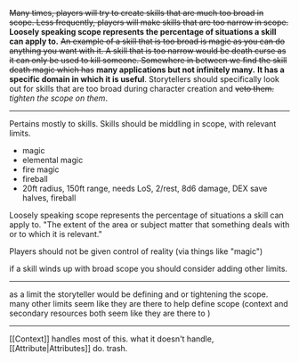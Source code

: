 ~~Many times, players will try to create skills that are much too broad in scope. Less frequently, players will make skills that are too narrow in scope.~~ **Loosely speaking scope represents the percentage of situations a skill can apply to.** ~~An example of a skill that is too broad is magic as you can do anything you want with it. A skill that is too narrow would be death curse as it can only be used to kill someone. Somewhere in between we find the skill death magic which has~~ **many applications but not infinitely many.** **It has a specific domain in which it is useful**. Storytellers should specifically look out for skills that are too broad during character creation and ~~veto them.~~ *tighten the scope on them*.

---

Pertains mostly to skills. Skills should be middling in scope, with relevant limits.
- magic
- elemental magic
- fire magic
- fireball
- 20ft radius, 150ft range, needs LoS, 2/rest, 8d6 damage, DEX save halves, fireball

Loosely speaking scope represents the percentage of situations a skill can apply to. "The extent of the area or subject matter that something deals with or to which it is relevant."

Players should not be given control of reality (via things like "magic")

if a skill winds up with broad scope you should consider adding other limits.

---

as a limit the storyteller would be defining and or tightening the scope. many other limits seem like they are there to help define scope (context and secondary resources both seem like they are there to )

---

[[Context]] handles most of this. what it doesn't handle, [[Attribute|Attributes]] do. trash.